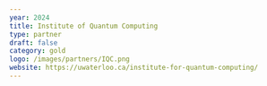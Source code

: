 ```yaml
---
year: 2024
title: Institute of Quantum Computing
type: partner
draft: false
category: gold
logo: /images/partners/IQC.png
website: https://uwaterloo.ca/institute-for-quantum-computing/
---
```

